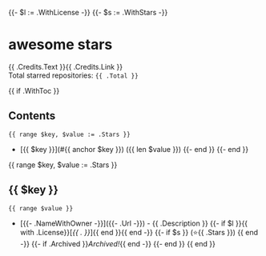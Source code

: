 {{- $l := .WithLicense -}}
{{- $s := .WithStars -}}
# awesome stars

{{ .Credits.Text }}{{ .Credits.Link }}  
Total starred repositories: `{{ .Total }}`

{{ if .WithToc }}
## Contents
    {{ range $key, $value := .Stars }}
* [{{ $key }}](#{{ anchor $key }}) ({{ len $value }})
    {{- end }}
{{- end }}

{{ range $key, $value := .Stars }}
## {{ $key }}
    {{ range $value }}
- [{{- .NameWithOwner -}}]({{- .Url -}}) - {{ .Description }} 
{{- if $l }}{{ with .License}}\[*{{ . }}*\]{{ end }}{{ end -}}
{{- if $s }} (⭐️{{ .Stars }}) {{ end -}}
{{- if .Archived }}*Archived!*{{ end -}}
    {{- end }}
{{ end }}
